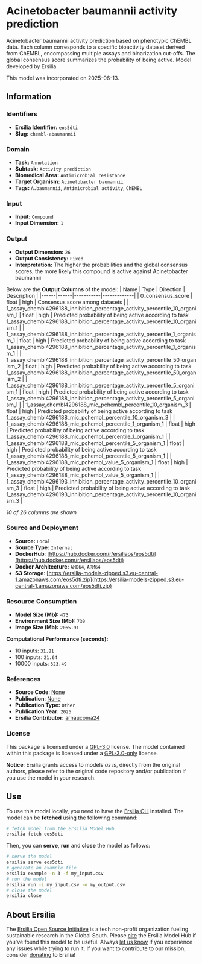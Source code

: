 # Acinetobacter baumannii activity prediction

Acinetobacter baumannii activity prediction based on phenotypic ChEMBL data. Each column corresponds to a specific bioactivity dataset derived from ChEMBL, encompassing multiple assays and binarization cut-offs. The global consensus score summarizes the probability of being active. Model developed by Ersilia.

This model was incorporated on 2025-06-13.

## Information
### Identifiers
- **Ersilia Identifier:** `eos5dti`
- **Slug:** `chembl-abaumannii`

### Domain
- **Task:** `Annotation`
- **Subtask:** `Activity prediction`
- **Biomedical Area:** `Antimicrobial resistance`
- **Target Organism:** `Acinetobacter baumannii`
- **Tags:** `A.baumannii`, `Antimicrobial activity`, `ChEMBL`

### Input
- **Input:** `Compound`
- **Input Dimension:** `1`

### Output
- **Output Dimension:** `26`
- **Output Consistency:** `Fixed`
- **Interpretation:** The higher the probabilities and the global consensus scores, the more likely this compound is active against Acinetobacter baumannii

Below are the **Output Columns** of the model:
| Name | Type | Direction | Description |
|------|------|-----------|-------------|
| 0_consensus_score | float | high | Consensus score among datasets |
| 1_assay_chembl4296188_inhibition_percentage_activity_percentile_10_organism_1 | float | high | Predicted probability of being active according to task 1_assay_chembl4296188_inhibition_percentage_activity_percentile_10_organism_1 |
| 1_assay_chembl4296188_inhibition_percentage_activity_percentile_1_organism_1 | float | high | Predicted probability of being active according to task 1_assay_chembl4296188_inhibition_percentage_activity_percentile_1_organism_1 |
| 1_assay_chembl4296188_inhibition_percentage_activity_percentile_50_organism_2 | float | high | Predicted probability of being active according to task 1_assay_chembl4296188_inhibition_percentage_activity_percentile_50_organism_2 |
| 1_assay_chembl4296188_inhibition_percentage_activity_percentile_5_organism_1 | float | high | Predicted probability of being active according to task 1_assay_chembl4296188_inhibition_percentage_activity_percentile_5_organism_1 |
| 1_assay_chembl4296188_mic_pchembl_percentile_10_organism_3 | float | high | Predicted probability of being active according to task 1_assay_chembl4296188_mic_pchembl_percentile_10_organism_3 |
| 1_assay_chembl4296188_mic_pchembl_percentile_1_organism_1 | float | high | Predicted probability of being active according to task 1_assay_chembl4296188_mic_pchembl_percentile_1_organism_1 |
| 1_assay_chembl4296188_mic_pchembl_percentile_5_organism_1 | float | high | Predicted probability of being active according to task 1_assay_chembl4296188_mic_pchembl_percentile_5_organism_1 |
| 1_assay_chembl4296188_mic_pchembl_value_5_organism_1 | float | high | Predicted probability of being active according to task 1_assay_chembl4296188_mic_pchembl_value_5_organism_1 |
| 1_assay_chembl4296193_inhibition_percentage_activity_percentile_10_organism_3 | float | high | Predicted probability of being active according to task 1_assay_chembl4296193_inhibition_percentage_activity_percentile_10_organism_3 |

_10 of 26 columns are shown_
### Source and Deployment
- **Source:** `Local`
- **Source Type:** `Internal`
- **DockerHub**: [https://hub.docker.com/r/ersiliaos/eos5dti](https://hub.docker.com/r/ersiliaos/eos5dti)
- **Docker Architecture:** `AMD64`, `ARM64`
- **S3 Storage**: [https://ersilia-models-zipped.s3.eu-central-1.amazonaws.com/eos5dti.zip](https://ersilia-models-zipped.s3.eu-central-1.amazonaws.com/eos5dti.zip)

### Resource Consumption
- **Model Size (Mb):** `473`
- **Environment Size (Mb):** `730`
- **Image Size (Mb):** `2065.91`

**Computational Performance (seconds):**
- 10 inputs: `31.81`
- 100 inputs: `21.64`
- 10000 inputs: `323.49`

### References
- **Source Code**: [None](None)
- **Publication**: [None](None)
- **Publication Type:** `Other`
- **Publication Year:** `2025`
- **Ersilia Contributor:** [arnaucoma24](https://github.com/arnaucoma24)

### License
This package is licensed under a [GPL-3.0](https://github.com/ersilia-os/ersilia/blob/master/LICENSE) license. The model contained within this package is licensed under a [GPL-3.0-only](LICENSE) license.

**Notice**: Ersilia grants access to models _as is_, directly from the original authors, please refer to the original code repository and/or publication if you use the model in your research.


## Use
To use this model locally, you need to have the [Ersilia CLI](https://github.com/ersilia-os/ersilia) installed.
The model can be **fetched** using the following command:
```bash
# fetch model from the Ersilia Model Hub
ersilia fetch eos5dti
```
Then, you can **serve**, **run** and **close** the model as follows:
```bash
# serve the model
ersilia serve eos5dti
# generate an example file
ersilia example -n 3 -f my_input.csv
# run the model
ersilia run -i my_input.csv -o my_output.csv
# close the model
ersilia close
```

## About Ersilia
The [Ersilia Open Source Initiative](https://ersilia.io) is a tech non-profit organization fueling sustainable research in the Global South.
Please [cite](https://github.com/ersilia-os/ersilia/blob/master/CITATION.cff) the Ersilia Model Hub if you've found this model to be useful. Always [let us know](https://github.com/ersilia-os/ersilia/issues) if you experience any issues while trying to run it.
If you want to contribute to our mission, consider [donating](https://www.ersilia.io/donate) to Ersilia!
